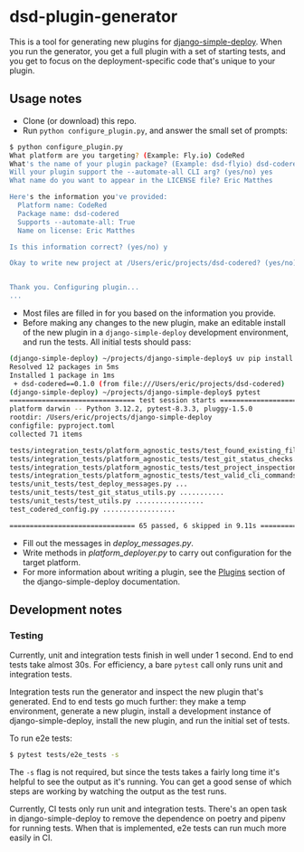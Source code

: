 dsd-plugin-generator
===

This is a tool for generating new plugins for [django-simple-deploy](https://github.com/django-simple-deploy/django-simple-deploy). When you run the generator, you get a full plugin with a set of starting tests, and you get to focus on the deployment-specific code that's unique to your plugin.

Usage notes
---

- Clone (or download) this repo.
- Run `python configure_plugin.py`, and answer the small set of prompts:

```sh
$ python configure_plugin.py 
What platform are you targeting? (Example: Fly.io) CodeRed
What's the name of your plugin package? (Example: dsd-flyio) dsd-codered
Will your plugin support the --automate-all CLI arg? (yes/no) yes
What name do you want to appear in the LICENSE file? Eric Matthes

Here's the information you've provided:
  Platform name: CodeRed
  Package name: dsd-codered
  Supports --automate-all: True
  Name on license: Eric Matthes

Is this information correct? (yes/no) y

Okay to write new project at /Users/eric/projects/dsd-codered? (yes/no) y


Thank you. Configuring plugin...
...
```

- Most files are filled in for you based on the information you provide.
- Before making any changes to the new plugin, make an editable install of the new plugin in a `django-simple-deploy` development environment, and run the tests. All initial tests should pass:

```sh
(django-simple-deploy) ~/projects/django-simple-deploy$ uv pip install -e ~/projects/dsd-codered
Resolved 12 packages in 5ms
Installed 1 package in 1ms
 + dsd-codered==0.1.0 (from file:///Users/eric/projects/dsd-codered)
(django-simple-deploy) ~/projects/django-simple-deploy$ pytest
=============================== test session starts ===============================
platform darwin -- Python 3.12.2, pytest-8.3.3, pluggy-1.5.0
rootdir: /Users/eric/projects/django-simple-deploy
configfile: pyproject.toml
collected 71 items

tests/integration_tests/platform_agnostic_tests/test_found_existing_file.py sss
tests/integration_tests/platform_agnostic_tests/test_git_status_checks.py .............
tests/integration_tests/platform_agnostic_tests/test_project_inspection.py sss
tests/integration_tests/platform_agnostic_tests/test_valid_cli_commands.py ...
tests/unit_tests/test_deploy_messages.py ...
tests/unit_tests/test_git_status_utils.py ...........
tests/unit_tests/test_utils.py .................
test_codered_config.py ..................

=============================== 65 passed, 6 skipped in 9.11s ===============================
```

- Fill out the messages in *deploy_messages.py*.
- Write methods in *platform_deployer.py* to carry out configuration for the target platform.
- For more information about writing a plugin, see the [Plugins](https://django-simple-deploy.readthedocs.io/en/latest/plugins/) section of the django-simple-deploy documentation.

Development notes
---

### Testing

Currently, unit and integration tests finish in well under 1 second. End to end tests take almost 30s. For efficiency, a bare `pytest` call only runs unit and integration tests.

Integration tests run the generator and inspect the new plugin that's generated. End to end tests go much further: they make a temp environment, generate a new plugin, install a development instance of django-simple-deploy, install the new plugin, and run the initial set of tests.

To run e2e tests:

```sh
$ pytest tests/e2e_tests -s
```

The `-s` flag is not required, but since the tests takes a fairly long time it's helpful to see the output as it's running. You can get a good sense of which steps are working by watching the output as the test runs.

Currently, CI tests only run unit and integration tests. There's an open task in django-simple-deploy to remove the dependence on poetry and pipenv for running tests. When that is implemented, e2e tests can run much more easily in CI.
